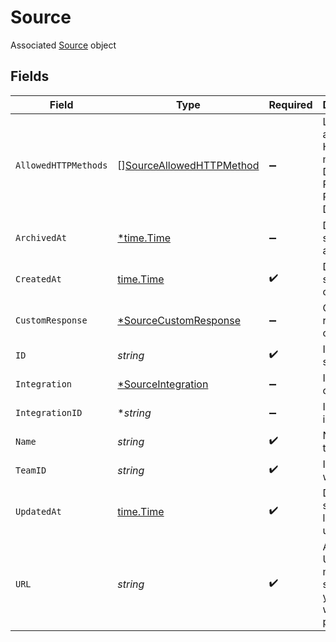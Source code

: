 # Source

Associated [Source](#source-object) object


## Fields

| Field                                                                       | Type                                                                        | Required                                                                    | Description                                                                 |
| --------------------------------------------------------------------------- | --------------------------------------------------------------------------- | --------------------------------------------------------------------------- | --------------------------------------------------------------------------- |
| `AllowedHTTPMethods`                                                        | [][SourceAllowedHTTPMethod](../../models/shared/sourceallowedhttpmethod.md) | :heavy_minus_sign:                                                          | List of allowed HTTP methods. Defaults to PUT, POST, PATCH, DELETE.         |
| `ArchivedAt`                                                                | [*time.Time](https://pkg.go.dev/time#Time)                                  | :heavy_minus_sign:                                                          | Date the source was archived                                                |
| `CreatedAt`                                                                 | [time.Time](https://pkg.go.dev/time#Time)                                   | :heavy_check_mark:                                                          | Date the source was created                                                 |
| `CustomResponse`                                                            | [*SourceCustomResponse](../../models/shared/sourcecustomresponse.md)        | :heavy_minus_sign:                                                          | Custom response object                                                      |
| `ID`                                                                        | *string*                                                                    | :heavy_check_mark:                                                          | ID of the source                                                            |
| `Integration`                                                               | [*SourceIntegration](../../models/shared/sourceintegration.md)              | :heavy_minus_sign:                                                          | Integration object                                                          |
| `IntegrationID`                                                             | **string*                                                                   | :heavy_minus_sign:                                                          | ID of the integration                                                       |
| `Name`                                                                      | *string*                                                                    | :heavy_check_mark:                                                          | Name for the source                                                         |
| `TeamID`                                                                    | *string*                                                                    | :heavy_check_mark:                                                          | ID of the workspace                                                         |
| `UpdatedAt`                                                                 | [time.Time](https://pkg.go.dev/time#Time)                                   | :heavy_check_mark:                                                          | Date the source was last updated                                            |
| `URL`                                                                       | *string*                                                                    | :heavy_check_mark:                                                          | A unique URL that must be supplied to your webhook's provider               |